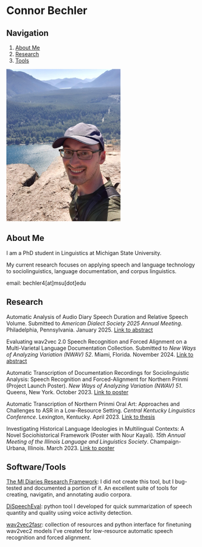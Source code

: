 # Connor Bechler

## Navigation
1. [About Me](#AboutMe)
2. [Research](#Research)
3. [Tools](#Tools)

<img src="/resources/cb_photo.jpg" alt="Photo of Connor standing on top of cliff in a baseball cap" width="300"/>

<a id='AboutMe'></a>

## About Me

I am a PhD student in Linguistics at Michigan State University.

My current research focuses on applying speech and language technology to sociolinguistics, language documentation, and corpus linguistics.

email: bechler4[at]msu[dot]edu

<a id='Research'></a>

## Research

Automatic Analysis of Audio Diary Speech Duration and Relative Speech Volume. Submitted to _American Dialect Society 2025 Annual Meeting_. Philadelphia, Pennsylvania. January 2025. [Link to abstract](https://github.com/ConnorBechler/ConnorBechler.github.io/blob/main/research/ADS%202025%20Abstract.pdf)

Evaluating wav2vec 2.0 Speech Recognition and Forced Alignment on a Multi-Varietal Language Documentation Collection. Submitted to _New Ways of Analyzing Variation (NWAV) 52_. Miami, Florida. November 2024. [Link to abstract](https://github.com/ConnorBechler/ConnorBechler.github.io/blob/main/research/NWAV%2052%20Abstract.pdf)

Automatic Transcription of Documentation Recordings for Sociolinguistic Analysis: Speech Recognition and Forced-Alignment for Northern Prinmi (Project Launch Poster). _New Ways of Analyzing Variation (NWAV) 51_. Queens, New York. October 2023. [Link to poster](https://github.com/ConnorBechler/ConnorBechler.github.io/blob/main/research/NWAV_51_Poster_Final.pdf)

Automatic Transcription of Northern Prinmi Oral Art: Approaches and Challenges to ASR in a Low-Resource Setting. _Central Kentucky Linguistics Conference_. Lexington, Kentucky. April 2023. [Link to thesis](https://uknowledge.uky.edu/ltt_etds/51/)

Investigating Historical Language Ideologies in Multilingual Contexts: A Novel Sociohistorical Framework (Poster with Nour Kayali). _15th Annual Meeting of the Illinois Language and Linguistics Society_. Champaign-Urbana, Illinois. March 2023. [Link to poster](https://github.com/ConnorBechler/ConnorBechler.github.io/blob/main/research/ills_poster-2023.pdf)

<a id='Tools'></a>

## Software/Tools

[The MI Diaries Research Framework](https://github.com/midiaries/datahub): I did not create this tool, but I bug-tested and documented a portion of it. An excellent suite of tools for creating, navigatin, and annotating audio corpora. 

[DiSpeechEval](https://github.com/ConnorBechler/dispeecheval): python tool I developed for quick summarization of speech quantity and quality using voice activity detection.

[wav2vec2fasr](https://github.com/ConnorBechler/wav2vec2fasr-repo): collection of resources and python interface for finetuning wav2vec2 models I've created for low-resource automatic speech recognition and forced alignment.

